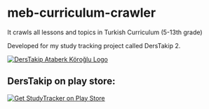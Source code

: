 # meb-curriculum-crawler
It crawls all lessons and topics in Turkish Curriculum (5-13th grade)

Developed for my study tracking project called DersTakip 2.


[![DersTakip Ataberk Köroğlu Logo](https://play-lh.googleusercontent.com/7fb0_NDcXZdHy_5rRPpBnXrD42vzjViEK0w2xDYcP5D2IJ-dz2gtseCf7aaky7zN7A=s180-rw)](https://play.google.com/store/apps/details?id=ataberkw.derstakip)
## DersTakip on play store:
[![Get StudyTracker on Play Store](https://play.google.com/intl/en_us/badges/static/images/badges/en_badge_web_generic.png)](https://play.google.com/store/apps/details?id=ataberkw.derstakip)
